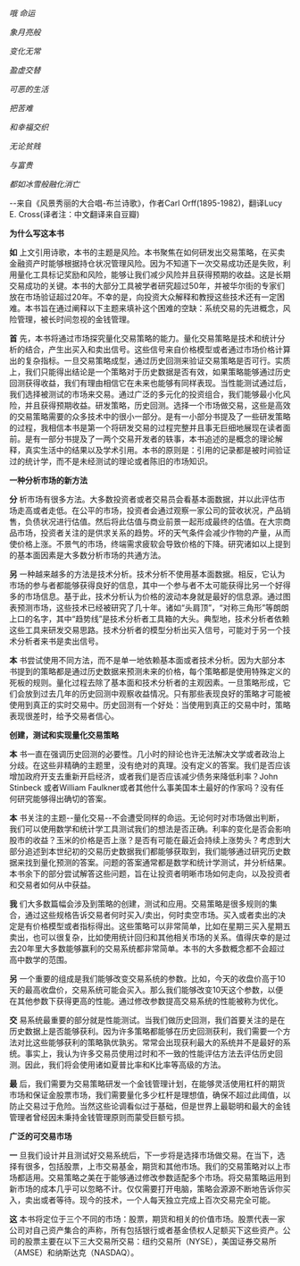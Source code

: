 *哦 命运*

*象月亮般*

*变化无常*

*盈虚交替*

*可恶的生活*

*把苦难*

*和幸福交织*

*无论贫贱*

*与富贵*

*都如冰雪般融化消亡*

--来自《风景秀丽的大合唱-布兰诗歌》，作者Carl Orff(1895-1982)，翻译Lucy E. Cross(译者注：中文翻译来自豆瓣)


**为什么写这本书**

**如** 上文引用诗歌，本书的主题是风险。本书聚焦在如何研发出交易策略，在买卖金融资产时能够根据持仓状况管理风险。因为不知道下一次交易成功还是失败，利用量化工具标记奖励和风险，能够让我们减少风险并且获得预期的收益。这是长期交易成功的关键。本书的大部分工具被学者研究超过50年，并被华尔街的专家们放在市场验证超过20年。不幸的是，向投资大众解释和教授这些技术还有一定困难。本书旨在通过阐释以下主题来填补这个困难的空缺：系统交易的先进概念，风险管理，被长时间忽视的金钱管理。

**首** 先，本书将通过市场探究量化交易策略的能力。量化交易策略是技术和统计分析的结合，产生出买入和卖出信号。这些信号来自价格模型或者通过市场价格计算出的复杂指标。一旦交易策略成型，通过历史回测来验证交易策略是否可行。实质上，我们只能得出结论是一个策略对于历史数据是否有效，如果策略能够通过历史回测获得收益，我们有理由相信它在未来也能够有同样表现。当性能测试通过后，我们选择被测试的市场来交易。通过广泛的多元化的投资组合，我们能够最小化风险，并且获得预期收益。研发策略，历史回测。选择一个市场做交易，这些是高效的交易策略需要的众多技术中的很小一部分。是有一小部分书提及了一些研发策略的过程，我相信本书是第一个将研发交易的过程完整并且事无巨细地展现在读者面前。是有一部分书提及了一两个交易开发者的轶事，本书追述的是概念的理论解释，真实生活中的结果以及学术引用。本书的原则是：引用的记录都是被时间验证过的统计学，而不是未经测试的理论或者陈旧的市场知识。

  **一种分析市场的新方法**

**分** 析市场有很多方法。大多数投资者或者交易员会看基本面数据，并以此评估市场走高或者走低。在公平的市场，投资者会通过观察一家公司的营收状况，产品销售，负债状况进行估值。然后将此估值与商业前景一起形成最终的估值。在大宗商品市场，投资者关注的是供求关系的趋势。坏的天气条件会减少作物的产量，从而使价格上涨。不景气的市场，终端需求疲软会导致价格的下降。研究诸如以上提到的基本面因素是大多数分析市场的共通方法。

**另** 一种越来越多的方法是技术分析。技术分析不使用基本面数据。相反，它认为市场的参与者都能够获得良好的信息，其中一个参与者不太可能获得比另一个好得多的市场信息。基于此，技术分析认为价格的波动本身就是最好的信息源。通过图表预测市场，这些技术已经被研究了几十年。诸如“头肩顶”，“对称三角形”等朗朗上口的名字，其中“趋势线”是技术分析者工具箱的大头。典型地，技术分析者依赖这些工具来研发交易思路。技术分析者的模型分析出买入信号，可能对于另一个技术分析者来书是卖出信号。

**本** 书尝试使用不同方法，而不是单一地依赖基本面或者技术分析。因为大部分本书提到的策略都是通过历史数据来预测未来的价格，每个策略都是使用特殊定义的死板的规则。量化过程去除了基本面和技术分析者的主观因素。一旦策略形成，它们会放到过去几年的历史回测中观察收益情况。只有那些表现良好的策略才可能被使用到真正的实时交易中。历史回测有一个好处：当使用到真正的交易中时，策略表现很差时，给予交易者信心。

**创建，测试和实现量化交易策略**

**本** 书一直在强调历史回测的必要性。几小时的辩论也许无法解决文学或者政治上分歧。在这些非精确的主题里，没有绝对的真理。没有定义的答案。我们是否应该增加政府开支去重新开启经济，或者我们是否应该减少债务来降低利率？John Stinbeck 或者William Faulkner或者其他什么事美国本土最好的作家吗？没有任何研究能够得出确切的答案。

**本** 书关注的主题--量化交易--不会遭受同样的命运。无论何时对市场做出判断，我们可以使用数学和统计学工具测试我们的想法是否正确。利率的变化是否会影响股市的收益？玉米的价格是否上涨？是否有可能在最近会持续上涨势头？考虑到大部分追述到本世纪初的交易历史数据我们都能够获取到，我们能够通过研究历史数据来找到量化预测的答案。问题的答案通常都是数学和统计学测试，并分析结果。本书余下的部分尝试解答这些问题，旨在让投资者明晰市场如何走向，以及投资者和交易者如何从中获益。

**我** 们大多数篇幅会涉及到策略的创建，测试和应用。交易策略是很多规则的集合，通过这些规格告诉交易者何时买入/卖出，何时卖空市场。买入或者卖出的决定是有价格模型或者指标得出。这些策略可以非常简单，比如在星期三买入星期五卖出，也可以很复杂，比如使用统计回归和其他相关市场的关系。值得庆幸的是过去20年里大多数能够赢利的交易系统都非常简单。本书的大多数概念都不会超过高中数学的范围。

**另** 一个重要的组成是我们能够改变交易系统的参数。比如，今天的收盘价高于10天的最高收盘价，交易系统可能会买入。那么我们能够改变10天这个参数，以便在其他参数下获得更高的性能。通过修改参数提高交易系统的性能被称为优化。

**交** 易系统最重要的部分就是性能测试。当我们做历史回测，我们首要关注的是在历史数据上是否能够获利。因为许多策略都能够在历史回测获利，我们需要一个方法对比这些能够获利的策略孰优孰劣。常常会出现获利最大的系统并不是最好的系统。事实上，我认为许多交易员使用过时和不一致的性能评估方法去评估历史回测。因此，我们将会使用诸如夏普比率和K比率等高级的方法。

**最** 后，我们需要为交易策略研发一个金钱管理计划，在能够灵活使用杠杆的期货市场和保证金股票市场，我们需要量化多少杠杆是理想值，确保不超过此阈值，以防止交易过于危险。当然这些论调看似过于基础，但是世界上最聪明和最大的金钱管理者曾经因未秉持金钱管理原则而蒙受巨额亏损。

**广泛的可交易市场**

**一** 旦我们设计并且测试好交易系统后，下一步将是选择市场做交易。在当下，选择有很多，包括股票，上市交易基金，期货和其他市场。我们的交易策略对以上市场都适用。交易策略之美在于能够通过修改参数适配多个市场。将交易策略运用到新市场的成本几乎可以忽略不计。仅仅需要打开电脑，策略会源源不断地告诉你买入，卖出或者等待。现今的技术，一个人每天独立完成上百次交易完全可能。

**这** 本书将定位于三个不同的市场：股票，期货和相关的价值市场。股票代表一家公司对自己资产集合的声称，所有包括银行或者基金债权人足额买下这些资产。公司的股票主要在以下三大交易所交易：纽约交易所（NYSE），美国证券交易所（AMSE）和纳斯达克（NASDAQ）。
